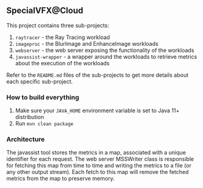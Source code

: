 ## SpecialVFX@Cloud

This project contains three sub-projects:

1. `raytracer` - the Ray Tracing workload
2. `imageproc` - the BlurImage and EnhanceImage workloads
3. `webserver` - the web server exposing the functionality of the workloads
4. `javassist-wrapper` - a wrapper around the workloads to retrieve metrics about the execution of the workloads

Refer to the `README.md` files of the sub-projects to get more details about each specific sub-project.

### How to build everything

1. Make sure your `JAVA_HOME` environment variable is set to Java 11+ distribution
2. Run `mvn clean package`

### Architecture
The javassist tool stores the metrics in a map, associated with a unique identifier for each request.
The web server MSSWriter class is responsible for fetching this map from time to time and writing the metrics to a file (or any other output stream). Each fetch to this map will remove the fetched metrics from the map to preserve memory.